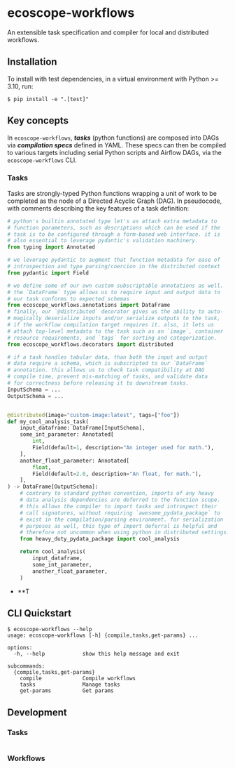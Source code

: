 # ecoscope-workflows

An extensible task specification and compiler for local and distributed workflows.

## Installation

To install with test dependencies, in a virtual environment with Python >= 3.10, run:

```console
$ pip install -e ".[test]"
```

## Key concepts

In `ecoscope-workflows`, _**tasks**_ (python functions) are composed into DAGs
via _**compilation specs**_ defined in YAML. These specs can then be compiled
to various targets including serial Python scripts and Airflow DAGs, via the
`ecoscope-workflows` CLI.

### Tasks

Tasks are strongly-typed Python functions wrapping a unit of work to be
completed as the node of a Directed Acyclic Graph (DAG). In pseudocode,
with comments describing the key features of a task definition:

```python
# python's builtin annotated type let's us attach extra metadata to
# function parameters, such as descriptions which can be used if the
# task is to be configured through a form-based web interface. it is
# also essential to leverage pydantic's validation machinery.
from typing import Annotated

# we leverage pydantic to augment that function metadata for ease of
# introspection and type parsing/coercion in the distributed context
from pydantic import Field

# we define some of our own custom subscriptable annotations as well.
# the `DataFrame` type allows us to require input and output data to
# our task conforms to expected schemas
from ecoscope_workflows.annotations import DataFrame
# finally, our `@distributed` decorator gives us the ability to auto-
# magically deserialize inputs and/or serialize outputs to the task,
# if the workflow compilation target requires it. also, it lets us
# attach top-level metadata to the task such as an `image`, container
# resource requirements, and `tags` for sorting and categorization.
from ecoscope_workflows.decorators import distributed

# if a task handles tabular data, than both the input and output
# data require a schema, which is subscripted to our `DataFrame`
# annotation. this allows us to check task compatibility at DAG
# compile time, prevent mis-matching of tasks, and validate data
# for correctness before releasing it to downstream tasks.
InputSchema = ...
OutputSchema = ...


@distributed(image="custom-image:latest", tags=["foo"])
def my_cool_analysis_task(
    input_dataframe: DataFrame[InputSchema],
    some_int_parameter: Annotated[
        int,
        Field(default=1, description="An integer used for math."),
    ],
    another_float_parameter: Annotated[
        float,
        Field(default=2.0, description="An float, for math."),
    ],
) -> DataFrame[OutputSchema]:
    # contrary to standard python convention, imports of any heavy
    # data analysis dependencies are deferred to the function scope.
    # this allows the compiler to import tasks and introspect their
    # call signatures, without requiring `awesome_pydata_package` to
    # exist in the compilation/parsing environment. for serialization
    # purposes as well, this type of import deferral is helpful and
    # therefore not uncommon when using python in distributed settings.
    from heavy_duty_pydata_package import cool_analysis

    return cool_analysis(
        input_dataframe,
        some_int_parameter,
        another_float_parameter,
    )
```
- **T

## CLI Quickstart

```console
$ ecoscope-workflows --help
usage: ecoscope-workflows [-h] {compile,tasks,get-params} ...

options:
  -h, --help            show this help message and exit

subcommands:
  {compile,tasks,get-params}
    compile             Compile workflows
    tasks               Manage tasks
    get-params          Get params
```


## Development

### Tasks

```python

```

### Workflows
